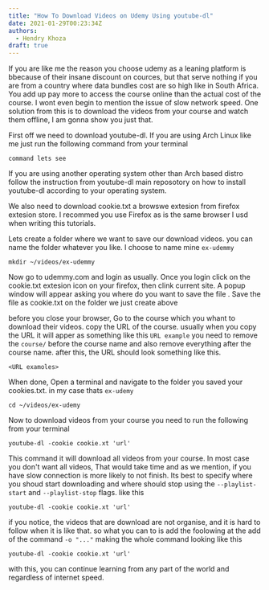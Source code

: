 ```yaml
---
title: "How To Download Videos on Udemy Using youtube-dl"
date: 2021-01-29T00:23:34Z
authors:
  - Hendry Khoza
draft: true
---
```


If you are like me the reason you choose udemy as a leaning platform is
bbecause of their insane discount on cources, but that serve nothing if you are
from a country where data bundles cost are so high like in South Africa. You
add up pay more to access the course online than the actual cost of the course.
I wont even begin to mention the issue of slow network speed. One solution from
this is to download the videos from your course and watch them offline, I am
gonna show you just that.

<!--more-->

First off we need to download youtube-dl. If you are using Arch Linux
like me just run the following command from your terminal

`command lets see`

If you are using another operating system other than Arch based distro
follow the instruction from youtube-dl main reposotory on how to install
youtube-dl according to your operating system.

We also need to download cookie.txt a browswe extesion from firefox
extesion store. I recommed you use Firefox as is the same browser I usd
when writing this tutorials.

Lets create a folder where we want to save our download videos. you can
name the folder whatever you like. I choose to name mine `ex-udemmy`

`mkdir ~/videos/ex-udemmy`

Now go to udemmy.com and login as usually. Once you login click on the
cookie.txt extesion icon on your firefox, then clink current site.
A popup window will appear asking you where do you want to save the file
. Save the file as cookie.txt on the folder we just create above

before you close your browser, Go to the course which you whant to download
their videos. copy the URL of the course. usually when you copy the URL
it will apper as something like this `URL example` you need to remove
the `course/` before the course name and also remove everything after
the course name. after this, the URL should look something like this.

`<URL examoles>`

When done, Open a terminal and navigate to the folder you saved your
cookies.txt. in my case thats `ex-udemy`

`cd ~/videos/ex-udemy`

Now to download videos from your course you need to run the following
from your terminal

`youtube-dl -cookie cookie.xt 'url' `

This command it will download all videos from your course. In most case
you don't want all videos, That would take time and as we mention, if you
have slow connection is more likely to not finish. Its best to specify
where you shoud start downloading and where should stop using the `--playlist-start`
and `--playlist-stop` flags. like this

`youtube-dl -cookie cookie.xt 'url' `

if you notice, the videos that are download are not organise, and it is
hard to follow when it is like that. so what you can to is add the
foolowing at the add of the command `-o "..."` making the whole command
looking like this

`youtube-dl -cookie cookie.xt 'url' `

with this, you can continue learning from any part of the world and
regardless of internet speed.
